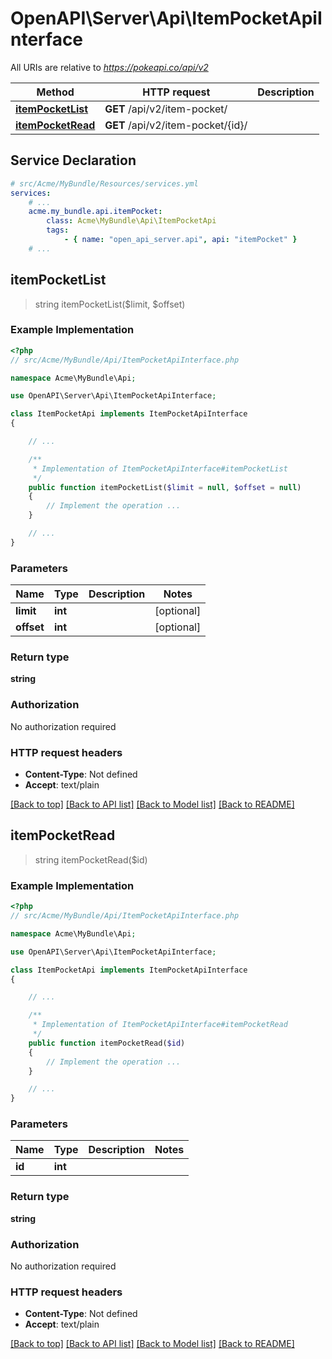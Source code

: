# OpenAPI\Server\Api\ItemPocketApiInterface

All URIs are relative to *https://pokeapi.co/api/v2*

Method | HTTP request | Description
------------- | ------------- | -------------
[**itemPocketList**](ItemPocketApiInterface.md#itemPocketList) | **GET** /api/v2/item-pocket/ | 
[**itemPocketRead**](ItemPocketApiInterface.md#itemPocketRead) | **GET** /api/v2/item-pocket/{id}/ | 


## Service Declaration
```yaml
# src/Acme/MyBundle/Resources/services.yml
services:
    # ...
    acme.my_bundle.api.itemPocket:
        class: Acme\MyBundle\Api\ItemPocketApi
        tags:
            - { name: "open_api_server.api", api: "itemPocket" }
    # ...
```

## **itemPocketList**
> string itemPocketList($limit, $offset)



### Example Implementation
```php
<?php
// src/Acme/MyBundle/Api/ItemPocketApiInterface.php

namespace Acme\MyBundle\Api;

use OpenAPI\Server\Api\ItemPocketApiInterface;

class ItemPocketApi implements ItemPocketApiInterface
{

    // ...

    /**
     * Implementation of ItemPocketApiInterface#itemPocketList
     */
    public function itemPocketList($limit = null, $offset = null)
    {
        // Implement the operation ...
    }

    // ...
}
```

### Parameters

Name | Type | Description  | Notes
------------- | ------------- | ------------- | -------------
 **limit** | **int**|  | [optional]
 **offset** | **int**|  | [optional]

### Return type

**string**

### Authorization

No authorization required

### HTTP request headers

 - **Content-Type**: Not defined
 - **Accept**: text/plain

[[Back to top]](#) [[Back to API list]](../../README.md#documentation-for-api-endpoints) [[Back to Model list]](../../README.md#documentation-for-models) [[Back to README]](../../README.md)

## **itemPocketRead**
> string itemPocketRead($id)



### Example Implementation
```php
<?php
// src/Acme/MyBundle/Api/ItemPocketApiInterface.php

namespace Acme\MyBundle\Api;

use OpenAPI\Server\Api\ItemPocketApiInterface;

class ItemPocketApi implements ItemPocketApiInterface
{

    // ...

    /**
     * Implementation of ItemPocketApiInterface#itemPocketRead
     */
    public function itemPocketRead($id)
    {
        // Implement the operation ...
    }

    // ...
}
```

### Parameters

Name | Type | Description  | Notes
------------- | ------------- | ------------- | -------------
 **id** | **int**|  |

### Return type

**string**

### Authorization

No authorization required

### HTTP request headers

 - **Content-Type**: Not defined
 - **Accept**: text/plain

[[Back to top]](#) [[Back to API list]](../../README.md#documentation-for-api-endpoints) [[Back to Model list]](../../README.md#documentation-for-models) [[Back to README]](../../README.md)

